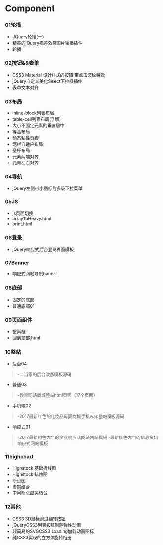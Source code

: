 # Component

### 01轮播
- JQuery轮播(一)
- 精美的jQuery视差效果图片轮播插件
- 轮播

### 02按钮&&表单
- CSS3 Material 设计样式的按钮 带点击波纹特效
- jQuery自定义美化Select下拉框插件
- 表单文本对齐

### 03布局
- inline-block列表布局
- table-cell列表布局(了解)
- 大小不固定元素的垂直居中
- 等高布局
- 动态粘性页脚
- 两栏自适应布局
- 圣杯布局
- 元素两端对齐
- 元素左右对齐

### 04导航
- jQuery左侧带小图标的多级下拉菜单

### 05JS
- js页面切换
- arrayToHeavy.html
- print.html

### 06登录
- jQuery响应式后台登录界面模板

### 07Banner
- 响应式网站导航banner

### 08底部
- 固定的底部
- 普通底部01

### 09页面组件
- 搜索框
- 回到顶部.html

### 10整站
- 后台04
>-二当家的后台改版模板源码 
    
- 普通03
>-教育网站商城整站html页面（17个页面）    
    
- 手机端02
>-2017最新红色的化妆品母婴商城手机wap整站模板源码 
    
- 响应式01
>-2017最新橙色大气的企业响应式网站网站模板
>-最新红色大气的信息资讯响应式网站模板

### 11highchart
- Highstock 基础折线图
- Highstock 蜡烛图
- 断点图
- 虚实结合
- 中间断点虚实结合

### 12其他
- CSS3 3D鼠标滑过翻转按钮
- jQueryCSS3列表按钮删除弹性动画
- 超简易的SVGCSS3 Loading加载动画图标
- 纯CSS3实现的立方体旋转相册




